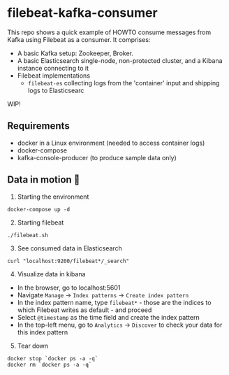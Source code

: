 # filebeat-kafka-consumer

This repo shows a quick example of HOWTO consume messages from Kafka using Filebeat as a consumer. It comprises:
- A basic Kafka setup: Zookeeper, Broker.
- A basic Elasticsearch single-node, non-protected cluster, and a Kibana instance connecting to it
- Filebeat implementations
  - `filebeat-es` collecting logs from the 'container' input and shipping logs to Elasticsearc

WIP!


## Requirements

- docker in a Linux environment (needed to access container logs)
- docker-compose
- kafka-console-producer (to produce sample data only)


## Data in motion 💪

1. Starting the environment

```
docker-compose up -d
```

2. Starting filebeat

```
./filebeat.sh
```

3. See consumed data in Elasticsearch

```
curl "localhost:9200/filebeat*/_search"
```

4. Visualize data in kibana
- In the browser, go to localhost:5601
- Navigate `Manage` -> `Index patterns` -> `Create index pattern`
- In the index pattern name, type `filebeat*` - those are the indices to which Filebeat writes as default - and proceed
- Select `@timestamp` as the time field and create the index pattern
- In the top-left menu, go to `Analytics` -> `Discover` to check your data for this index pattern

5. Tear down
```
docker stop `docker ps -a -q`
docker rm `docker ps -a -q`
```
